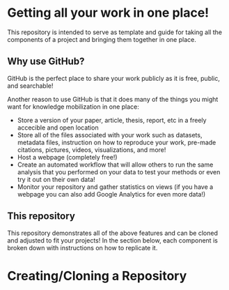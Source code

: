 # Getting all your work in one place!
This repository is intended to serve as template and guide for taking all the components of a project and bringing them together in one place.

## Why use GitHub?
GitHub is the perfect place to share your work publicly as it is free, public, and searchable!

Another reason to use GitHub is that it does many of the things you might want for knowledge mobilization in one place:

 - Store a version of your paper, article, thesis, report, etc in a freely accecible and open location
 - Store all of the files associated with your work such as datasets, metadata files, instruction on how to reproduce your work, pre-made citations, pictures, videos, visualizations, and more!
 - Host a webpage (completely free!)
 - Create an automated workflow that will allow others to run the same analysis that you performed on your data to test your methods or even try it out on their own data!
 - Monitor your repository and gather statistics on views (if you have a webpage you can also add Google Analytics for even more data!)

## This repository
This repository demonstrates all of the above features and can be cloned and adjusted to fit your projects!  In the section below, each component is broken down with instructions on how to replicate it.

# Creating/Cloning a Repository
